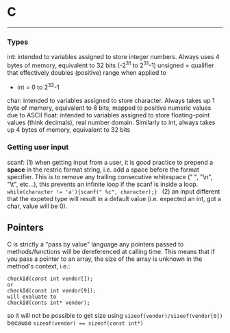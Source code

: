 # C
---
### Types
int: intended to variables assigned to store integer numbers. Always uses 4 bytes of memory, equivalent to 32 bits (-2<sup>31</sup> to 2<sup>31</sup>-1)
unsigned = qualifier that effectively doubles (positive) range when applied to 
* int = 0 to 2<sup>32</sup>-1

char: intended to variables assigned to store character. Always takes up 1 byte of memory, equivalent to 8 bits, mapped to positive numeric values due to ASCII
float: intended to variables assigned to store floating-point values (think decimals), real number domain. Similarly to int, always takes up 4 bytes of memory, equivalent to 32 bits

### Getting user input
scanf: 
(1) when getting input from a user, it is good practice to prepend a **space** in the restric format string, i.e. add a space before the format specifier. This is to remove any trailing consecutive whitespace (" ", "\n", "\t", etc...), this prevents an infinite loop if the scanf is inside a loop.
```while(character != 'a'){scanf(" %c", character);} ```
(2) an input different that the expeted type will result in a default value (i.e. expected an int, got a char, value will be 0).

## Pointers
C is strictly a "pass by value" language any pointers passed to methods/functions will be dereferenced at calling time. This means that if you pass a pointer to an array, the size of the array is unknown in the method's context, i.e.:
```
checkId(const int vendor[]);
or 
checkId(const int vendor[9]);
will evaluate to 
checkId(conts int* vendor);
```
so it will not be possible to get size using ```sizeof(vendor)/sizeof(vendor[0])``` because ```sizeof(vendor) == sizeof(const int*)```